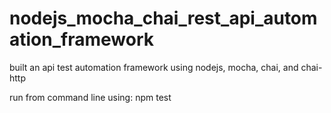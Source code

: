 # nodejs_mocha_chai_rest_api_automation_framework
built an api test automation framework using nodejs, mocha, chai, and chai-http

run from command line using: npm test
